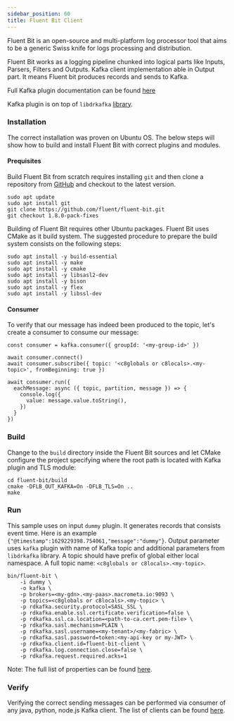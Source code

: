 ```yaml
---
sidebar_position: 60
title: Fluent Bit Client
---
```


Fluent Bit is an open-source and multi-platform log processor tool that aims to be a generic Swiss knife for logs processing and distribution.

Fluent Bit works as a logging pipeline chunked into logical parts like Inputs, Parsers, Filters and Outputs. Kafka client implementation able in Output part. It means Fluent bit produces records and sends to Kafka.

Full Kafka plugin documentation can be found [here](https://docs.fluentbit.io/manual/pipeline/outputs/kafka)

Kafka plugin is on top of `libdrkafka` [library](https://github.com/edenhill/librdkafka/).

### Installation

The correct installation was proven on Ubuntu OS. The below steps will show how to build and install Fluent Bit with correct plugins and modules.

#### Prequisites

Build Fluent Bit from scratch requires installing `git` and then clone a repository from [GitHub](https://github.com/fluent/fluent-bit) and checkout to the latest version.

```
sudo apt update
sudo apt install git
git clone https://github.com/fluent/fluent-bit.git
git checkout 1.8.0-pack-fixes
```

Building of Fluent Bit requires other Ubuntu packages.
Fluent Bit uses CMake as it build system. The suggested procedure to prepare the build system consists on the following steps:

```
sudo apt install -y build-essential
sudo apt install -y make
sudo apt install -y cmake
sudo apt install -y libsasl2-dev
sudo apt install -y bison
sudo apt install -y flex
sudo apt install -y libssl-dev
```

#### Consumer

To verify that our message has indeed been produced to the topic, let's create a consumer to consume our message:

```node
const consumer = kafka.consumer({ groupId: '<my-group-id>' })

await consumer.connect()
await consumer.subscribe({ topic: '<c8globals or c8locals>.<my-topic>', fromBeginning: true })

await consumer.run({
  eachMessage: async ({ topic, partition, message }) => {
    console.log({
      value: message.value.toString(),
    })
  }
})
```

### Build

Change to the `build` directory inside the Fluent Bit sources and let CMake configure the project specifying where the root path is located with Kafka plugin and TLS module:

```
cd fluent-bit/build
cmake -DFLB_OUT_KAFKA=On -DFLB_TLS=On ..
make
```

### Run

This sample uses on input `dummy` plugin. It generates records that consists event time. Here is an example `{"@timestamp":1629229398.754061,"message":"dummy"}`.
Output parameter uses `kafka` plugin with name of Kafka topic and additional parameters from `libdrkafka` library.
A topic should have prefix of global either local namespace. A full topic name: `<c8globals or c8locals>.<my-topic>`.

```
bin/fluent-bit \
    -i dummy \
    -o kafka \
    -p brokers=<my-gdn>.<my-paas>.macrometa.io:9093 \
    -p topics=<c8globals or c8locals>.<my-topic> \
    -p rdkafka.security.protocol=SASL_SSL \
    -p rdkafka.enable.ssl.certificate.verification=false \
    -p rdkafka.ssl.ca.location=<path-to-ca.cert.pem-file> \
    -p rdkafka.sasl.mechanism=PLAIN \
    -p rdkafka.sasl.username=<my-tenant>/<my-fabric> \
    -p rdkafka.sasl.password=token:<my-api-key or my-JWT> \
    -p rdkafka.client.id=fluent-bit-client \
    -p rdkafka.log.connection.close=false \
    -p rdkafka.request.required.acks=1
```

Note: The full list of properties can be found [here](https://github.com/edenhill/librdkafka/blob/master/CONFIGURATION.md).

### Verify

Verifying the correct sending messages can be performed via consumer of any java, python, node.js Kafka client. The list of clients can be found [here](README.md).

